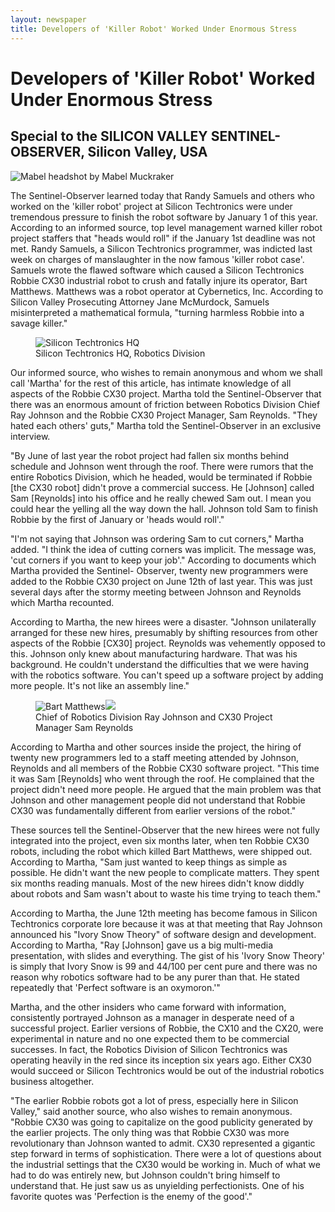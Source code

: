 ```yaml
---
layout: newspaper
title: Developers of 'Killer Robot' Worked Under Enormous Stress
---
```


# Developers of 'Killer Robot' Worked Under Enormous Stress

## Special to the SILICON VALLEY SENTINEL-OBSERVER, Silicon Valley, USA

<div class="byline">
  <img alt="Mabel headshot" src="{{site.baseurl}}/img/headshot-muckraker.jpg" />
  by Mabel Muckraker
</div>

The Sentinel-Observer learned today that Randy Samuels and others who worked on
the 'killer robot' project at Silicon Techtronics were under tremendous
pressure to finish the robot software by January 1 of this year. According to
an informed source, top level management warned killer robot project staffers
that "heads would roll" if the January 1st deadline was not met. Randy Samuels,
a Silicon Techtronics programmer, was indicted last week on charges of
manslaughter in the now famous 'killer robot case'. Samuels wrote the flawed
software which caused a Silicon Techtronics Robbie CX30 industrial robot to
crush and fatally injure its operator, Bart Matthews. Matthews was a robot
operator at Cybernetics, Inc. According to Silicon Valley Prosecuting Attorney
Jane McMurdock, Samuels misinterpreted a mathematical formula, "turning
harmless Robbie into a savage killer."

<figure>
    <img src="{{site.baseurl}}/img/silicon-techtronics-hq.jpg"
         alt="Silicon Techtronics HQ">
    <figcaption>
      Silicon Techtronics HQ, Robotics Division
    </figcaption>
</figure>

Our informed source, who wishes to remain anonymous and whom we shall call
'Martha' for the rest of this article, has intimate knowledge of all aspects of
the Robbie CX30 project. Martha told the Sentinel-Observer that there was an
enormous amount of friction between Robotics Division Chief Ray Johnson and the
Robbie CX30 Project Manager, Sam Reynolds. "They hated each others' guts,"
Martha told the Sentinel-Observer in an exclusive interview.

"By June of last year the robot project had fallen six months behind schedule
and Johnson went through the roof. There were rumors that the entire Robotics
Division, which he headed, would be terminated if Robbie [the CX30 robot]
didn't prove a commercial success. He [Johnson] called Sam [Reynolds] into his
office and he really chewed Sam out. I mean you could hear the yelling all the
way down the hall. Johnson told Sam to finish Robbie by the first of January or
'heads would roll'."

"I'm not saying that Johnson was ordering Sam to cut corners," Martha added. "I
think the idea of cutting corners was implicit. The message was, 'cut corners
if you want to keep your job'." According to documents which Martha provided
the Sentinel- Observer, twenty new programmers were added to the Robbie CX30
project on June 12th of last year. This was just several days after the stormy
meeting between Johnson and Reynolds which Martha recounted.

According to Martha, the new hirees were a disaster. "Johnson unilaterally
arranged for these new hires, presumably by shifting resources from other
aspects of the Robbie [CX30] project. Reynolds was vehemently opposed to this.
Johnson only knew about manufacturing hardware. That was his background. He
couldn't understand the difficulties that we were having with the robotics
software. You can't speed up a software project by adding more people. It's not
like an assembly line."

<figure>
    <img src="{{site.baseurl}}/img/headshot-johnson.jpg"
         alt="Bart Matthews" class="headshot"><img src="{{site.baseurl}}/img/headshot-reynolds.jpg"
         alt-="Sam Reynolds"  class="headshot">
    <figcaption>
      Chief of Robotics Division Ray Johnson
      and CX30 Project Manager Sam Reynolds
    </figcaption>
</figure>

According to Martha and other sources inside the project, the hiring of twenty
new programmers led to a staff meeting attended by Johnson, Reynolds and all
members of the Robbie CX30 software project. "This time it was Sam [Reynolds]
who went through the roof. He complained that the project didn't need more
people. He argued that the main problem was that Johnson and other management
people did not understand that Robbie CX30 was fundamentally different from
earlier versions of the robot."

These sources tell the Sentinel-Observer that the new hirees were not fully
integrated into the project, even six months later, when ten Robbie CX30
robots, including the robot which killed Bart Matthews, were shipped out.
According to Martha, "Sam just wanted to keep things as simple as possible. He
didn't want the new people to complicate matters. They spent six months reading
manuals. Most of the new hirees didn't know diddly about robots and Sam wasn't
about to waste his time trying to teach them."

According to Martha, the June 12th meeting has become famous in Silicon
Techtronics corporate lore because it was at that meeting that Ray Johnson
announced his "Ivory Snow Theory" of software design and development. According
to Martha, "Ray [Johnson] gave us a big multi-media presentation, with slides
and everything. The gist of his 'Ivory Snow Theory' is simply that Ivory Snow
is 99 and 44/100 per cent pure and there was no reason why robotics software
had to be any purer than that. He stated repeatedly that 'Perfect software is
an oxymoron.'"

Martha, and the other insiders who came forward with information, consistently
portrayed Johnson as a manager in desperate need of a successful project.
Earlier versions of Robbie, the CX10 and the CX20, were experimental in nature
and no one expected them to be commercial successes. In fact, the Robotics
Division of Silicon Techtronics was operating heavily in the red since its
inception six years ago. Either CX30 would succeed or Silicon Techtronics would
be out of the industrial robotics business altogether.

"The earlier Robbie robots got a lot of press, especially here in Silicon
Valley," said another source, who also wishes to remain anonymous. "Robbie CX30
was going to capitalize on the good publicity generated by the earlier
projects. The only thing was that Robbie CX30 was more revolutionary than
Johnson wanted to admit. CX30 represented a gigantic step forward in terms of
sophistication. There were a lot of questions about the industrial settings
that the CX30 would be working in. Much of what we had to do was entirely new,
but Johnson couldn't bring himself to understand that. He just saw us as
unyielding perfectionists. One of his favorite quotes was 'Perfection is the
enemy of the good'."
